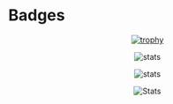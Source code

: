 # Badges

<div align="center">
  
  [![trophy](https://github-profile-trophy.vercel.app/?username=yohann-kevin&theme=juicyfresh)](https://github.com/ryo-ma/github-profile-trophy)

  ![stats](https://github-readme-stats.vercel.app/api?username=yohann-kevin&show_icons=true&theme=vision-friendly-dark)

  <!-- ![Codewars](https://www.codewars.com/users/-yohann-/badges/large) -->

  ![stats](https://github-readme-stats.vercel.app/api/wakatime?username=kirua&hide_progress=true&theme=vision-friendly-dark&langs_count=8&hide_progress=false)

  ![Stats](https://github-readme-stats.vercel.app/api/top-langs/?username=yohann-kevin&hide=html,css,blade&theme=vision-friendly-dark&layout=compact)
  <!-- (https://github.com/anuraghazra/github-readme-stats) -->
  
</div>


